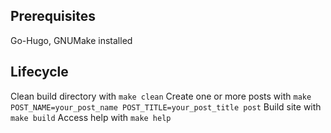 ## Prerequisites
Go-Hugo, GNUMake installed

## Lifecycle
Clean build directory with `make clean`
Create one or more posts with `make POST_NAME=your_post_name POST_TITLE=your_post_title post`
Build site with `make build`
Access help with `make help`